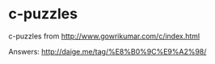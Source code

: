 c-puzzles
=========

c-puzzles from  http://www.gowrikumar.com/c/index.html

Answers: http://daige.me/tag/%E8%B0%9C%E9%A2%98/  
